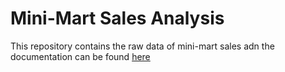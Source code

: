 # Mini-Mart Sales Analysis

This repository contains the raw data of mini-mart sales adn the documentation can be found [here](https://medium.com/@bolaji.shola/customer-centric-insights-and-tactical-approaches-a-comprehensive-mini-mart-data-analysis-16d1b72031ff)
